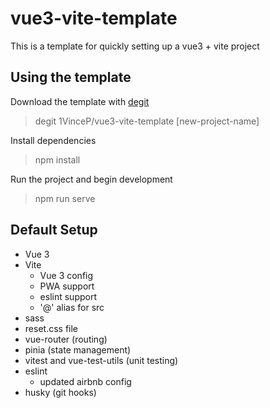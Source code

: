 vue3-vite-template
=========================
This is a template for quickly setting up a vue3 + vite project

## Using the template
Download the template with [degit](https://github.com/Rich-Harris/degit)
> degit 1VinceP/vue3-vite-template [new-project-name]

Install dependencies
> npm install

Run the project and begin development
> npm run serve

## Default Setup
- Vue 3
- Vite
  - Vue 3 config
  - PWA support
  - eslint support
  - '@' alias for src
- sass
- reset.css file
- vue-router (routing)
- pinia (state management)
- vitest and vue-test-utils (unit testing)
- eslint
  - updated airbnb config
- husky (git hooks)

